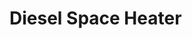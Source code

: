 <!-- TITLE: Diesel Space Heater -->
<!-- SUBTITLE: A quick summary of Diesel Space Heater -->

# Diesel Space Heater